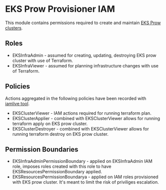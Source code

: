 # EKS Prow Provisioner IAM

This module contains permissions required to create and maintain 
[EKS Prow clusters](https://github.com/kubernetes/k8s.io/tree/main/infra/aws/terraform/prow-build-cluster).

## Roles

* EKSInfraAdmin - assumed for creating, updating, destroying EKS prow cluster with use of Terraform.
* EKSInfraViewer - assumed for planning infrastructure changes with use of Terraform.

## Policies

Actions aggregated in the following policies have been recorded with [iamlive tool](https://github.com/iann0036/iamlive).

* EKSClusterViewer - IAM actions required for running terraform plan.
* EKSClusterApplier - combined with EKSClusterViewer allows for running terraform apply on EKS prow cluster.
* EKSClusterDestroyer - combined with EKSClusterViewer allows for running terraform destroy on EKS prow cluster.

## Permission Boundaries

* EKSInfraAdminPermissionBoundary - applied on EKSInfraAdmin IAM role, imposes roles created with this role to have EKSResourcesPermissionBoundary applied.
* EKSResourcesPermissionBoundarya - applied on IAM roles provisioned with EKS prow cluster. It's meant to limit the risk of priviliges escalation.
